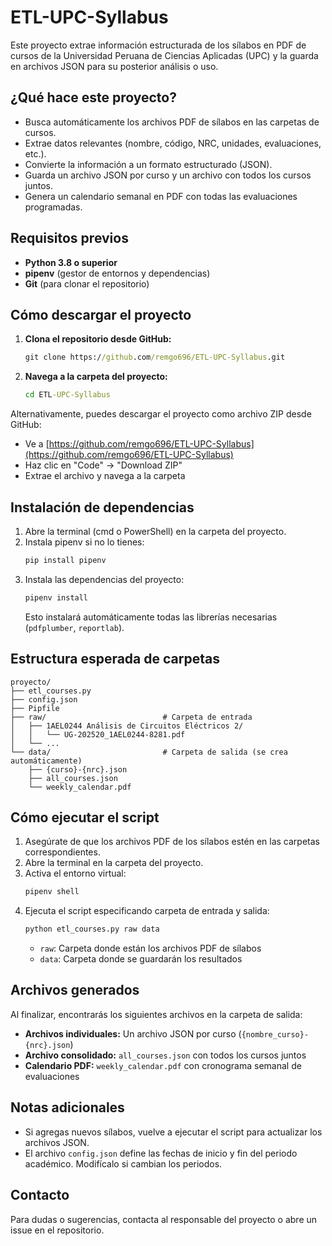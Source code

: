 # ETL-UPC-Syllabus

Este proyecto extrae información estructurada de los sílabos en PDF de cursos de la Universidad Peruana de Ciencias Aplicadas (UPC) y la guarda en archivos JSON para su posterior análisis o uso.

## ¿Qué hace este proyecto?
- Busca automáticamente los archivos PDF de sílabos en las carpetas de cursos.
- Extrae datos relevantes (nombre, código, NRC, unidades, evaluaciones, etc.).
- Convierte la información a un formato estructurado (JSON).
- Guarda un archivo JSON por curso y un archivo con todos los cursos juntos.
- Genera un calendario semanal en PDF con todas las evaluaciones programadas.

## Requisitos previos
- **Python 3.8 o superior**
- **pipenv** (gestor de entornos y dependencias)
- **Git** (para clonar el repositorio)

## Cómo descargar el proyecto
1. **Clona el repositorio desde GitHub:**
   ```cmd
   git clone https://github.com/remgo696/ETL-UPC-Syllabus.git
   ```
2. **Navega a la carpeta del proyecto:**
   ```cmd
   cd ETL-UPC-Syllabus
   ```

Alternativamente, puedes descargar el proyecto como archivo ZIP desde GitHub:
- Ve a [https://github.com/remgo696/ETL-UPC-Syllabus](https://github.com/remgo696/ETL-UPC-Syllabus)
- Haz clic en "Code" → "Download ZIP"
- Extrae el archivo y navega a la carpeta

## Instalación de dependencias
1. Abre la terminal (cmd o PowerShell) en la carpeta del proyecto.
2. Instala pipenv si no lo tienes:
   ```cmd
   pip install pipenv
   ```
3. Instala las dependencias del proyecto:
   ```cmd
   pipenv install
   ```
   Esto instalará automáticamente todas las librerías necesarias (`pdfplumber`, `reportlab`).

## Estructura esperada de carpetas
```
proyecto/
├── etl_courses.py
├── config.json
├── Pipfile
├── raw/                          # Carpeta de entrada
│   ├── 1AEL0244 Análisis de Circuitos Eléctricos 2/
│   │   └── UG-202520_1AEL0244-8281.pdf
│   └── ...
└── data/                         # Carpeta de salida (se crea automáticamente)
    ├── {curso}-{nrc}.json
    ├── all_courses.json
    └── weekly_calendar.pdf
```


## Cómo ejecutar el script
1. Asegúrate de que los archivos PDF de los sílabos estén en las carpetas correspondientes.
2. Abre la terminal en la carpeta del proyecto.
3. Activa el entorno virtual:
   ```cmd
   pipenv shell
   ```
4. Ejecuta el script especificando carpeta de entrada y salida:
   ```cmd
   python etl_courses.py raw data
   ```
   - `raw`: Carpeta donde están los archivos PDF de sílabos
   - `data`: Carpeta donde se guardarán los resultados

## Archivos generados
Al finalizar, encontrarás los siguientes archivos en la carpeta de salida:
- **Archivos individuales:** Un archivo JSON por curso (`{nombre_curso}-{nrc}.json`)
- **Archivo consolidado:** `all_courses.json` con todos los cursos juntos
- **Calendario PDF:** `weekly_calendar.pdf` con cronograma semanal de evaluaciones

## Notas adicionales
- Si agregas nuevos sílabos, vuelve a ejecutar el script para actualizar los archivos JSON.
- El archivo `config.json` define las fechas de inicio y fin del periodo académico. Modifícalo si cambian los periodos.

## Contacto
Para dudas o sugerencias, contacta al responsable del proyecto o abre un issue en el repositorio.
